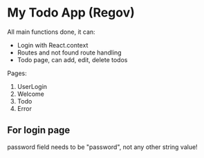 # My Todo App (Regov)

All main functions done, it can:

-   Login with React.context
-   Routes and not found route handling
-   Todo page, can add, edit, delete todos

Pages:

1. UserLogin
2. Welcome
3. Todo
4. Error

## For login page

password field needs to be "password", not any other string value!
